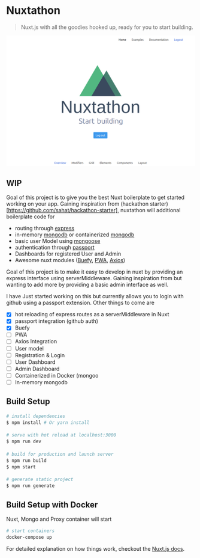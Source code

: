 # Nuxtathon

> Nuxt.js with all the goodies hooked up, ready for you to start building.

![screenshot](/static/landing-screenshot.png)


## WIP
Goal of this project is to give you the best Nuxt boilerplate to get started working on your app. Gaining inspiration from (hackathon starter)[https://github.com/sahat/hackathon-starter], nuxtathon will additional boilerplate code for

 - routing through [express]()
 - in-memory [mongodb]() or containerized [mongodb]()
 - basic user Model using [mongoose]()
 - authentication through [passport]()
 - Dashboards for registered User and Admin
 - Awesome nuxt modules ([Buefy](), [PWA](), [Axios]())

Goal of this project is to make it easy to develop in nuxt by providing an express interface using serverMiddleware. Gaining inspiration from but wanting to add more by providing a basic admin interface as well.

I have Just started working on this but currently allows you to login with github using a passport extension. Other things to come are 

- [x] hot reloading of express routes as a serverMiddleware in Nuxt
- [x] passport integration (github auth)
- [x] Buefy
- [ ] PWA
- [ ] Axios Integration
- [ ] User model
- [ ] Registration & Login
- [ ] User Dashboard
- [ ] Admin Dashboard
- [ ] Containerized in Docker (mongoo
- [ ] In-memory mongodb

## Build Setup

``` bash
# install dependencies
$ npm install # Or yarn install

# serve with hot reload at localhost:3000
$ npm run dev

# build for production and launch server
$ npm run build
$ npm start

# generate static project
$ npm run generate
```

## Build Setup with Docker
Nuxt, Mongo and Proxy container will start

``` bash
# start containers
docker-compose up
```

For detailed explanation on how things work, checkout the [Nuxt.js docs](https://github.com/nuxt/nuxt.js).
